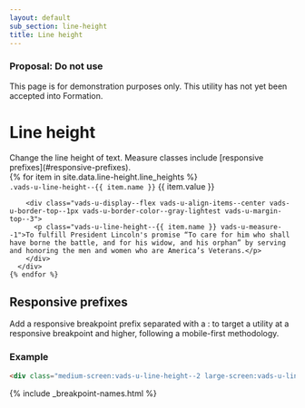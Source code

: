 ```yaml
---
layout: default
sub_section: line-height
title: Line height
---
```


<div class="usa-alert usa-alert-error vads-u-margin-bottom--3" role="alert">
  <div class="usa-alert-body">
    <h3 class="usa-alert-heading">Proposal: Do not use</h3>
    <p>This page is for demonstration purposes only. This utility has not yet been accepted into Formation.</p>
  </div>
</div>



# Line height

<div class="va-introtext" markdown="1">
Change the line height of text. Measure classes include [responsive prefixes](#responsive-prefixes).
</div>

<div class="site-c-showcase">
  <div class="vads-l-row">
    {% for item in site.data.line-height.line_heights %}
      <div class="site-c-showcase__col vads-l-col--12 {% if forloop.index == 1 %}vads-u-border-top--0{% endif %}">
        <div class="vads-u-display--flex vads-u-justify-content--space-between">
          <code class="code">.vads-u-line-height--{{ item.name }}</code>
          <span class="site-c-utility-value">{{ item.value }}</span>
        </div>

        <div class="vads-u-display--flex vads-u-align-items--center vads-u-border-top--1px vads-u-border-color--gray-lightest vads-u-margin-top--3">
          <p class="vads-u-line-height--{{ item.name }} vads-u-measure--1">To fulfill President Lincoln's promise “To care for him who shall have borne the battle, and for his widow, and his orphan” by serving and honoring the men and women who are America’s Veterans.</p>
        </div>
      </div>
    {% endfor %}
  </div>
</div>

## Responsive prefixes

Add a responsive breakpoint prefix separated with a : to target a utility at a responsive breakpoint and higher, following a mobile-first methodology.

### Example

```html
<div class="medium-screen:vads-u-line-height--2 large-screen:vads-u-line-height--5">
```
{% include _breakpoint-names.html %}